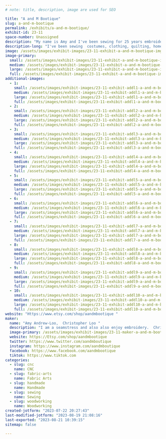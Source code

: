 ```yaml
---
# note: title, description, image are used for SEO

title: "A and M Bootique"
slug: a-and-m-bootique
permalink: /exhibits/a-and-m-bootique/
exhibit-id: 23-11
space-number: Unassigned
description: "My name is Amy and I've been sewing for 25 years embroidery 6. Chris has been woodworking for 20. "
description-long: "I've been sewing  costumes, clothing, quilting, home decor, and started embroidery about 6 years ago. I embroider keychains,  bookmarks,  earrings,  purses and accessories.  I also taught sewing and quilting at Joanns for 5 years. I really enjoy showing people how to. I'm also always open to learning new things. Chris has been woodworking for about 20 years. He works for a cabinet company and enjoys creating home decor items like wall shelves, pepper mills, bowls and recently got into CNC work. "
image: /assets/images/exhibit-images/23-11-exhibit-a-and-m-bootique-img-6772-large.jpg
image-primary: 
  small: /assets/images/exhibit-images/23-11-exhibit-a-and-m-bootique-img-6772-small.jpg
  medium: /assets/images/exhibit-images/23-11-exhibit-a-and-m-bootique-img-6772-medium.jpg
  large: /assets/images/exhibit-images/23-11-exhibit-a-and-m-bootique-img-6772-large.jpg
  full: /assets/images/exhibit-images/23-11-exhibit-a-and-m-bootique-img-6772-full.jpg
additional-images: 
  - 1:
    small: /assets/images/exhibit-images/23-11-exhibit-addl1-a-and-m-bootique-20221106-164004-small.jpg
    medium: /assets/images/exhibit-images/23-11-exhibit-addl1-a-and-m-bootique-20221106-164004-medium.jpg
    large: /assets/images/exhibit-images/23-11-exhibit-addl1-a-and-m-bootique-20221106-164004-large.jpg
    full: /assets/images/exhibit-images/23-11-exhibit-addl1-a-and-m-bootique-20221106-164004-full.jpg
  - 2:
    small: /assets/images/exhibit-images/23-11-exhibit-addl2-a-and-m-bootique-20230211-144037-small.jpg
    medium: /assets/images/exhibit-images/23-11-exhibit-addl2-a-and-m-bootique-20230211-144037-medium.jpg
    large: /assets/images/exhibit-images/23-11-exhibit-addl2-a-and-m-bootique-20230211-144037-large.jpg
    full: /assets/images/exhibit-images/23-11-exhibit-addl2-a-and-m-bootique-20230211-144037-full.jpg
  - 3:
    small: /assets/images/exhibit-images/23-11-exhibit-addl3-a-and-m-bootique-20230406-223049-small.jpg
    medium: /assets/images/exhibit-images/23-11-exhibit-addl3-a-and-m-bootique-20230406-223049-medium.jpg
    large: /assets/images/exhibit-images/23-11-exhibit-addl3-a-and-m-bootique-20230406-223049-large.jpg
    full: /assets/images/exhibit-images/23-11-exhibit-addl3-a-and-m-bootique-20230406-223049-full.jpg
  - 4:
    small: /assets/images/exhibit-images/23-11-exhibit-addl4-a-and-m-bootique-20230406-223056-small.jpg
    medium: /assets/images/exhibit-images/23-11-exhibit-addl4-a-and-m-bootique-20230406-223056-medium.jpg
    large: /assets/images/exhibit-images/23-11-exhibit-addl4-a-and-m-bootique-20230406-223056-large.jpg
    full: /assets/images/exhibit-images/23-11-exhibit-addl4-a-and-m-bootique-20230406-223056-full.jpg
  - 5:
    small: /assets/images/exhibit-images/23-11-exhibit-addl5-a-and-m-bootique-20230406-223104-small.jpg
    medium: /assets/images/exhibit-images/23-11-exhibit-addl5-a-and-m-bootique-20230406-223104-medium.jpg
    large: /assets/images/exhibit-images/23-11-exhibit-addl5-a-and-m-bootique-20230406-223104-large.jpg
    full: /assets/images/exhibit-images/23-11-exhibit-addl5-a-and-m-bootique-20230406-223104-full.jpg
  - 6:
    small: /assets/images/exhibit-images/23-11-exhibit-addl6-a-and-m-bootique-20230607-230255-small.jpg
    medium: /assets/images/exhibit-images/23-11-exhibit-addl6-a-and-m-bootique-20230607-230255-medium.jpg
    large: /assets/images/exhibit-images/23-11-exhibit-addl6-a-and-m-bootique-20230607-230255-large.jpg
    full: /assets/images/exhibit-images/23-11-exhibit-addl6-a-and-m-bootique-20230607-230255-full.jpg
  - 7:
    small: /assets/images/exhibit-images/23-11-exhibit-addl7-a-and-m-bootique-20230611-154404-small.jpg
    medium: /assets/images/exhibit-images/23-11-exhibit-addl7-a-and-m-bootique-20230611-154404-medium.jpg
    large: /assets/images/exhibit-images/23-11-exhibit-addl7-a-and-m-bootique-20230611-154404-large.jpg
    full: /assets/images/exhibit-images/23-11-exhibit-addl7-a-and-m-bootique-20230611-154404-full.jpg
  - 8:
    small: /assets/images/exhibit-images/23-11-exhibit-addl8-a-and-m-bootique-20230719-004500-small.jpg
    medium: /assets/images/exhibit-images/23-11-exhibit-addl8-a-and-m-bootique-20230719-004500-medium.jpg
    large: /assets/images/exhibit-images/23-11-exhibit-addl8-a-and-m-bootique-20230719-004500-large.jpg
    full: /assets/images/exhibit-images/23-11-exhibit-addl8-a-and-m-bootique-20230719-004500-full.jpg
  - 9:
    small: /assets/images/exhibit-images/23-11-exhibit-addl9-a-and-m-bootique-d3dd1eda-small.jpg
    medium: /assets/images/exhibit-images/23-11-exhibit-addl9-a-and-m-bootique-d3dd1eda-medium.jpg
    large: /assets/images/exhibit-images/23-11-exhibit-addl9-a-and-m-bootique-d3dd1eda-large.jpg
    full: /assets/images/exhibit-images/23-11-exhibit-addl9-a-and-m-bootique-d3dd1eda-full.jpg
  - 10:
    small: /assets/images/exhibit-images/23-11-exhibit-addl10-a-and-m-bootique-img-2165-small.jpg
    medium: /assets/images/exhibit-images/23-11-exhibit-addl10-a-and-m-bootique-img-2165-medium.jpg
    large: /assets/images/exhibit-images/23-11-exhibit-addl10-a-and-m-bootique-img-2165-large.jpg
    full: /assets/images/exhibit-images/23-11-exhibit-addl10-a-and-m-bootique-img-2165-full.jpg
website: "Https://www.etsy.com/shop/aandmbootique "
maker: 
  name: "Amy Andrew-Loo,  Christopher Loo "
  description: "I am a seamstress and also also enjoy embroidery.  Chris is a woodworker. "
  image-primary: /assets/images/exhibit-images/23-11-maker-a-and-m-bootique-fb-img-1661023633551-medium.jpg
  website: https://Etsy.com/shop/aandmbootique 
  twitter: https://www.twitter.com/aandmboutique 
  instagram: https://www.instagram.com/aandmboutique
  facebook: https://www.facebook.com/aandmbootique
  tiktok: https://www.tiktok.com
categories: 
  - slug: cnc
    name: CNC
  - slug: fabric-arts
    name: Fabric Arts
  - slug: handmade
    name: Handmade
  - slug: sewing
    name: Sewing
  - slug: woodworking
    name: Woodworking
created-jotform: "2023-07-22 20:27:43"
last-modified-jotform: "2023-08-19 21:08:16"
last-exported: "2023-08-21 10:39:15"
sitemap: false

---
```

